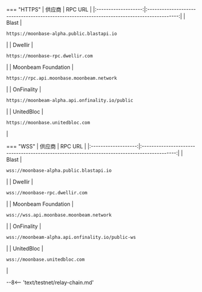 === "HTTPS"
    |       供应商        |                                           RPC URL                                           |
    |:-------------------:|:-------------------------------------------------------------------------------------------:|
    |        Blast        |    <pre style="padding-right: 2em">```https://moonbase-alpha.public.blastapi.io```</pre>    |
    |       Dwellir       |        <pre style="padding-right: 2em">```https://moonbase-rpc.dwellir.com```</pre>         |
    | Moonbeam Foundation |    <pre style="padding-right: 2em">```https://rpc.api.moonbase.moonbeam.network```</pre>    |
    |     OnFinality      | <pre style="padding-right: 2em">```https://moonbeam-alpha.api.onfinality.io/public```</pre> |
    |     UnitedBloc      |         <pre style="padding-right: 2em">```https://moonbase.unitedbloc.com```</pre>         |

=== "WSS"
    |       供应商        |                                           RPC URL                                            |
    |:-------------------:|:--------------------------------------------------------------------------------------------:|
    |        Blast        |     <pre style="padding-right: 2em">```wss://moonbase-alpha.public.blastapi.io```</pre>      |
    |       Dwellir       |          <pre style="padding-right: 2em">```wss://moonbase-rpc.dwellir.com```</pre>          |
    | Moonbeam Foundation |     <pre style="padding-right: 2em">```wss://wss.api.moonbase.moonbeam.network```</pre>      |
    |     OnFinality      | <pre style="padding-right: 2em">```wss://moonbeam-alpha.api.onfinality.io/public-ws```</pre> |
    |     UnitedBloc      |          <pre style="padding-right: 2em">```wss://moonbase.unitedbloc.com```</pre>           |

--8<-- 'text/testnet/relay-chain.md'
